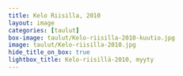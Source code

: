 ```yaml
---
title: Kelo Riisilla, 2010
layout: image
categories: [taulut]
box-image: taulut/Kelo-riisilla-2010-kuutio.jpg
image: taulut/Kelo-riisilla-2010.jpg
hide_title_on_box: true
lightbox_title: Kelo-riisillä-2010, myyty
---
```

